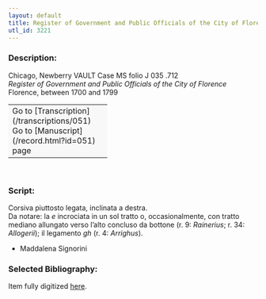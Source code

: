 ```yaml
---
layout: default
title: Register of Government and Public Officials of the City of Florence
utl_id: 3221
---
```


### Description:

Chicago, Newberry VAULT Case MS folio J 035 .712<br>
_Register of Government and Public Officials of the City of Florence_<br>
Florence, between 1700 and 1799

<table border="0.5" cellpadding="1" cellspacing="1" style="width: 200px; background-color:#F8F8F8;"><tbody><tr><td>Go to [Transcription](/transcriptions/051)<br>
Go to [Manuscript](/record.html?id=051) page</td></tr></tbody></table> 

### Script:

Corsiva piuttosto legata, inclinata a destra.<br>
Da notare: la _e_ incrociata in un sol tratto o, occasionalmente, con tratto mediano allungato verso l’alto concluso da bottone (r. 9: _Rainerius_; r. 34: _Allogerii_); il legamento _gh_ (r. 4: _Arrighus_).<br>
- Maddalena Signorini

### Selected Bibliography:

Item fully digitized [here](http://digcoll.newberry.org/#/item/ia-case_ms_j035_712).

